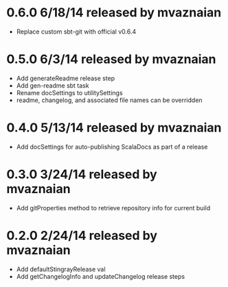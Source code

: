 
# 0.6.0 6/18/14 released by mvaznaian
* Replace custom sbt-git with official v0.6.4

# 0.5.0 6/3/14 released by mvaznaian
* Add generateReadme release step
* Add gen-readme sbt task
* Rename docSettings to utilitySettings
* readme, changelog, and associated file names can be overridden

# 0.4.0 5/13/14 released by mvaznaian
* Add docSettings for auto-publishing ScalaDocs as part of a release

# 0.3.0 3/24/14 released by mvaznaian
* Add gitProperties method to retrieve repository info for current build

# 0.2.0 2/24/14 released by mvaznaian
* Add defaultStingrayRelease val
* Add getChangelogInfo and updateChangelog release steps
